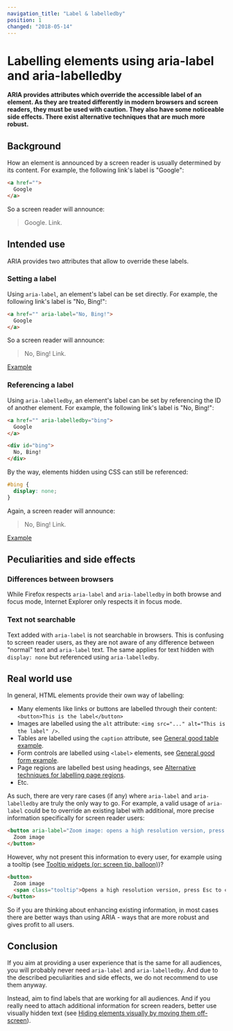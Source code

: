 ```yaml
---
navigation_title: "Label & labelledby"
position: 1
changed: "2018-05-14"
---
```


# Labelling elements using aria-label and aria-labelledby

**ARIA provides attributes which override the accessible label of an element. As they are treated differently in modern browsers and screen readers, they must be used with caution. They also have some noticeable side effects. There exist alternative techniques that are much more robust.**

## Background

How an element is announced by a screen reader is usually determined by its content. For example, the following link's label is "Google":

```html
<a href="">
  Google
</a>
```

So a screen reader will announce:

> Google. Link.

## Intended use

ARIA provides two attributes that allow to override these labels.

### Setting a label

Using `aria-label`, an element's label can be set directly. For example, the following link's label is "No, Bing!":

```html
<a href="" aria-label="No, Bing!">
  Google
</a>
```

So a screen reader will announce:

> No, Bing! Link.

[Example](_examples/labelling-an-element-using-aria-label)

### Referencing a label

Using `aria-labelledby`, an element's label can be set by referencing the ID of another element. For example, the following link's label is "No, Bing!":

```html
<a href="" aria-labelledby="bing">
  Google
</a>

<div id="bing">
  No, Bing!
</div>
```

By the way, elements hidden using CSS can still be referenced:

```css
#bing {
  display: none;
}
```

Again, a screen reader will announce:

> No, Bing! Link.

[Example](_examples/labelling-an-element-using-aria-labelledby)

## Peculiarities and side effects

### Differences between browsers

While Firefox respects `aria-label` and `aria-labelledby` in both browse and focus mode, Internet Explorer only respects it in focus mode.

### Text not searchable

Text added with `aria-label` is not searchable in browsers. This is confusing to screen reader users, as they are not aware of any difference between "normal" text and `aria-label` text. The same applies for text hidden with `display: none` but referenced using `aria-labelledby`.

## Real world use

In general, HTML elements provide their own way of labelling:

- Many elements like links or buttons are labelled through their content: `<button>This is the label</button>`
- Images are labelled using the `alt` attribute: `<img src="..." alt="This is the label" />`.
- Tables are labelled using the `caption` attribute, see [General good table example](/examples/tables/good-example).
- Form controls are labelled using `<label>` elements, see [General good form example](/examples/forms/good-example).
- Page regions are labelled best using headings, see [Alternative techniques for labelling page regions](/examples/headings/alternative-techniques).
- Etc.

As such, there are very rare cases (if any) where `aria-label` and `aria-labelledby` are truly the only way to go. For example, a valid usage of `aria-label` could be to override an existing label with additional, more precise information specifically for screen reader users:

```html
<button aria-label="Zoom image: opens a high resolution version, press Esc to close">
  Zoom image
</button>
```

However, why not present this information to every user, for example using a tooltip (see [Tooltip widgets (or: screen tip, balloon)](/examples/widgets/tooltips))?

```html
<button>
  Zoom image
  <span class="tooltip">Opens a high resolution version, press Esc to close</span>
</button>
```

So if you are thinking about enhancing existing information, in most cases there are better ways than using ARIA - ways that are more robust and gives profit to all users.

## Conclusion

If you aim at providing a user experience that is the same for all audiences, you will probably never need `aria-label` and `aria-labelledby`. And due to the described peculiarities and side effects, we do not recommend to use them anyway.

Instead, aim to find labels that are working for all audiences. And if you really need to attach additional information for screen readers, better use visually hidden text (see [Hiding elements visually by moving them off-screen](/examples/hiding-elements/visually)).
